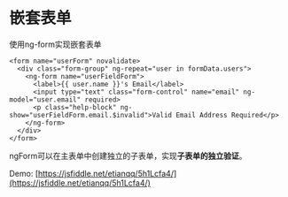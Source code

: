 # 嵌套表单

使用ng-form实现嵌套表单

    <form name="userForm" novalidate>
      <div class="form-group" ng-repeat="user in formData.users">
        <ng-form name="userFieldForm">
          <label>{{ user.name }}'s Email</label>
          <input type="text" class="form-control" name="email" ng-model="user.email" required>
          <p class="help-block" ng-show="userFieldForm.email.$invalid">Valid Email Address Required</p>
        </ng-form>
      </div>
    </form>

ngForm可以在主表单中创建独立的子表单，实现**子表单的独立验证**。

Demo: [https://jsfiddle.net/etianqq/5h1Lcfa4/](https://jsfiddle.net/etianqq/5h1Lcfa4/)

